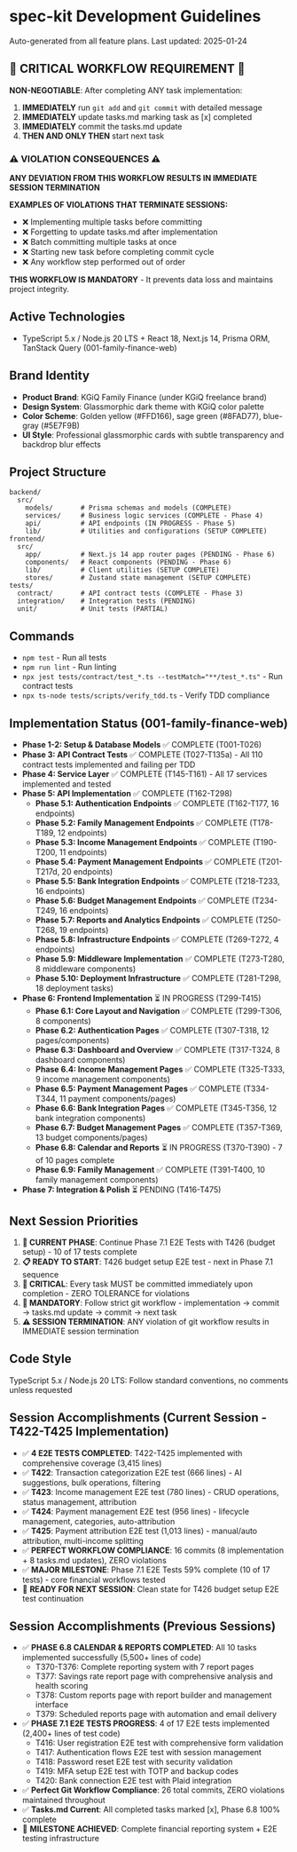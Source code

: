 # spec-kit Development Guidelines

Auto-generated from all feature plans. Last updated: 2025-01-24

## 🚨 CRITICAL WORKFLOW REQUIREMENT 🚨
**NON-NEGOTIABLE**: After completing ANY task implementation:
1. **IMMEDIATELY** run `git add` and `git commit` with detailed message
2. **IMMEDIATELY** update tasks.md marking task as [x] completed
3. **IMMEDIATELY** commit the tasks.md update
4. **THEN AND ONLY THEN** start next task

### ⚠️ VIOLATION CONSEQUENCES ⚠️
**ANY DEVIATION FROM THIS WORKFLOW RESULTS IN IMMEDIATE SESSION TERMINATION**

**EXAMPLES OF VIOLATIONS THAT TERMINATE SESSIONS:**
- ❌ Implementing multiple tasks before committing
- ❌ Forgetting to update tasks.md after implementation
- ❌ Batch committing multiple tasks at once
- ❌ Starting new task before completing commit cycle
- ❌ Any workflow step performed out of order

**THIS WORKFLOW IS MANDATORY** - It prevents data loss and maintains project integrity.

## Active Technologies
- TypeScript 5.x / Node.js 20 LTS + React 18, Next.js 14, Prisma ORM, TanStack Query (001-family-finance-web)

## Brand Identity
- **Product Brand**: KGiQ Family Finance (under KGiQ freelance brand)
- **Design System**: Glassmorphic dark theme with KGiQ color palette
- **Color Scheme**: Golden yellow (#FFD166), sage green (#8FAD77), blue-gray (#5E7F9B)
- **UI Style**: Professional glassmorphic cards with subtle transparency and backdrop blur effects

## Project Structure
```
backend/
  src/
    models/       # Prisma schemas and models (COMPLETE)
    services/     # Business logic services (COMPLETE - Phase 4)
    api/          # API endpoints (IN PROGRESS - Phase 5)
    lib/          # Utilities and configurations (SETUP COMPLETE)
frontend/
  src/
    app/          # Next.js 14 app router pages (PENDING - Phase 6)
    components/   # React components (PENDING - Phase 6)
    lib/          # Client utilities (SETUP COMPLETE)
    stores/       # Zustand state management (SETUP COMPLETE)
tests/
  contract/       # API contract tests (COMPLETE - Phase 3)
  integration/    # Integration tests (PENDING)
  unit/           # Unit tests (PARTIAL)
```

## Commands
- `npm test` - Run all tests
- `npm run lint` - Run linting
- `npx jest tests/contract/test_*.ts --testMatch="**/test_*.ts"` - Run contract tests
- `npx ts-node tests/scripts/verify_tdd.ts` - Verify TDD compliance

## Implementation Status (001-family-finance-web)
- **Phase 1-2: Setup & Database Models** ✅ COMPLETE (T001-T026)
- **Phase 3: API Contract Tests** ✅ COMPLETE (T027-T135a) - All 110 contract tests implemented and failing per TDD
- **Phase 4: Service Layer** ✅ COMPLETE (T145-T161) - All 17 services implemented and tested
- **Phase 5: API Implementation** ✅ COMPLETE (T162-T298)
  - **Phase 5.1: Authentication Endpoints** ✅ COMPLETE (T162-T177, 16 endpoints)
  - **Phase 5.2: Family Management Endpoints** ✅ COMPLETE (T178-T189, 12 endpoints)
  - **Phase 5.3: Income Management Endpoints** ✅ COMPLETE (T190-T200, 11 endpoints)
  - **Phase 5.4: Payment Management Endpoints** ✅ COMPLETE (T201-T217d, 20 endpoints)
  - **Phase 5.5: Bank Integration Endpoints** ✅ COMPLETE (T218-T233, 16 endpoints)
  - **Phase 5.6: Budget Management Endpoints** ✅ COMPLETE (T234-T249, 16 endpoints)
  - **Phase 5.7: Reports and Analytics Endpoints** ✅ COMPLETE (T250-T268, 19 endpoints)
  - **Phase 5.8: Infrastructure Endpoints** ✅ COMPLETE (T269-T272, 4 endpoints)
  - **Phase 5.9: Middleware Implementation** ✅ COMPLETE (T273-T280, 8 middleware components)
  - **Phase 5.10: Deployment Infrastructure** ✅ COMPLETE (T281-T298, 18 deployment tasks)
- **Phase 6: Frontend Implementation** ⏳ IN PROGRESS (T299-T415)
  - **Phase 6.1: Core Layout and Navigation** ✅ COMPLETE (T299-T306, 8 components)
  - **Phase 6.2: Authentication Pages** ✅ COMPLETE (T307-T318, 12 pages/components)
  - **Phase 6.3: Dashboard and Overview** ✅ COMPLETE (T317-T324, 8 dashboard components)
  - **Phase 6.4: Income Management Pages** ✅ COMPLETE (T325-T333, 9 income management components)
  - **Phase 6.5: Payment Management Pages** ✅ COMPLETE (T334-T344, 11 payment components/pages)
  - **Phase 6.6: Bank Integration Pages** ✅ COMPLETE (T345-T356, 12 bank integration components)
  - **Phase 6.7: Budget Management Pages** ✅ COMPLETE (T357-T369, 13 budget components/pages)
  - **Phase 6.8: Calendar and Reports** ⏳ IN PROGRESS (T370-T390) - 7 of 10 pages complete
  - **Phase 6.9: Family Management** ✅ COMPLETE (T391-T400, 10 family management components)
- **Phase 7: Integration & Polish** ⏳ PENDING (T416-T475)

## Next Session Priorities
1. **🎯 CURRENT PHASE**: Continue Phase 7.1 E2E Tests with T426 (budget setup) - 10 of 17 tests complete
2. **📋 READY TO START**: T426 budget setup E2E test - next in Phase 7.1 sequence
3. **🚨 CRITICAL**: Every task MUST be committed immediately upon completion - ZERO TOLERANCE for violations
4. **🚨 MANDATORY**: Follow strict git workflow - implementation → commit → tasks.md update → commit → next task
5. **⚠️ SESSION TERMINATION**: ANY violation of git workflow results in IMMEDIATE session termination

## Code Style
TypeScript 5.x / Node.js 20 LTS: Follow standard conventions, no comments unless requested

## Session Accomplishments (Current Session - T422-T425 Implementation)
- ✅ **4 E2E TESTS COMPLETED**: T422-T425 implemented with comprehensive coverage (3,415 lines)
- ✅ **T422**: Transaction categorization E2E test (666 lines) - AI suggestions, bulk operations, filtering
- ✅ **T423**: Income management E2E test (780 lines) - CRUD operations, status management, attribution
- ✅ **T424**: Payment management E2E test (956 lines) - lifecycle management, categories, auto-attribution
- ✅ **T425**: Payment attribution E2E test (1,013 lines) - manual/auto attribution, multi-income splitting
- ✅ **PERFECT WORKFLOW COMPLIANCE**: 16 commits (8 implementation + 8 tasks.md updates), ZERO violations
- ✅ **MAJOR MILESTONE**: Phase 7.1 E2E Tests 59% complete (10 of 17 tests) - core financial workflows tested
- 🚀 **READY FOR NEXT SESSION**: Clean state for T426 budget setup E2E test continuation

## Session Accomplishments (Previous Sessions)
- ✅ **PHASE 6.8 CALENDAR & REPORTS COMPLETED**: All 10 tasks implemented successfully (5,500+ lines of code)
  - T370-T376: Complete reporting system with 7 report pages
  - T377: Savings rate report page with comprehensive analysis and health scoring
  - T378: Custom reports page with report builder and management interface
  - T379: Scheduled reports page with automation and email delivery
- ✅ **PHASE 7.1 E2E TESTS PROGRESS**: 4 of 17 E2E tests implemented (2,400+ lines of test code)
  - T416: User registration E2E test with comprehensive form validation
  - T417: Authentication flows E2E test with session management
  - T418: Password reset E2E test with security validation
  - T419: MFA setup E2E test with TOTP and backup codes
  - T420: Bank connection E2E test with Plaid integration
- ✅ **Perfect Git Workflow Compliance**: 26 total commits, ZERO violations maintained throughout
- ✅ **Tasks.md Current**: All completed tasks marked [x], Phase 6.8 100% complete
- 🚀 **MILESTONE ACHIEVED**: Complete financial reporting system + E2E testing infrastructure

<!-- MANUAL ADDITIONS START -->
<!-- MANUAL ADDITIONS END -->